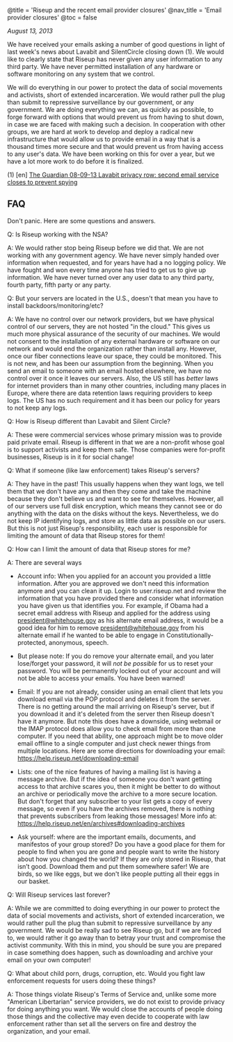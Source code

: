 @title = 'Riseup and the recent email provider closures'
@nav_title = 'Email provider closures'
@toc = false

_August 13, 2013_

We have received your emails asking a number of good questions in light of last week's news about Lavabit and SilentCircle closing down (1). We would like to clearly state that Riseup has never given any user information to any third party. We have never permitted installation of any hardware or software monitoring on any system that we control.

We will do everything in our power to protect the data of social movements and activists, short of extended incarceration. We would rather pull the plug than submit to repressive surveillance by our government, or any government. We are doing everything we can, as quickly as possible, to forge forward with options that would prevent us from having to shut down, in case we are faced with making such a decision. In cooperation with other groups, we are hard at work to develop and deploy a radical new infrastructure that would allow us to provide email in a way that is a thousand times more secure and that would prevent us from having access to any user's data. We have been working on this for over a year, but we have a lot more work to do before it is finalized. 

(1) \[en\] [The Guardian 08-09-13 Lavabit privacy row: second email service closes to prevent spying](https://www.theguardian.com/technology/2013/aug/09/lavabit-email-edward-snowden-shuts-down)

##  FAQ

Don't panic. Here are some questions and answers.

Q: Is Riseup working with the NSA?

A: We would rather stop being Riseup before we did that. We are not working with any government agency. We have never simply handed over information when requested, and for years have had a no logging policy. We have fought and won every time anyone has tried to get us to give up information. We have never turned over any user data to any third party, fourth party, fifth party or any party.

Q: But your servers are located in the U.S., doesn't that mean you have to install backdoors/monitoring/etc?

A: We have no control over our network providers, but we have physical control of our servers, they are not hosted "in the cloud." This gives us much more physical assurance of the security of our machines. We would not consent to the installation of any external hardware or software on our network and would end the organization rather than install any. However, once our fiber connections leave our space, they could be monitored. This is not new, and has been our assumption from the beginning. When you send an email to someone with an email hosted elsewhere, we have no control over it once it leaves our servers. Also, the US still has _better_ laws for internet providers than in many other countries, including many places in Europe, where there are data retention laws requiring providers to keep logs. The US has no such requirement and it has been our policy for years to not keep any logs.

Q: How is Riseup different than Lavabit and Silent Circle?

A: These were commercial services whose primary mission was to provide paid private email. Riseup is different in that we are a non-profit whose goal is to support activists and keep them safe. Those companies were for-profit businesses, Riseup is in it for social change! 

Q: What if someone (like law enforcement) takes Riseup's servers?

A: They have in the past! This usually happens when they want logs, we tell them that we don't have any and then they come and take the machine because they don't believe us and want to see for themselves. However, all of our servers use full disk encryption, which means they cannot see or do anything with the data on the disks without the keys. Nevertheless, we do not keep IP identifying logs, and store as little data as possible on our users. But this is not just Riseup's responsibility, each user is responsible for limiting the amount of data that Riseup stores for them! 

Q: How can I limit the amount of data that Riseup stores for me?

A: There are several ways

- Account info: When you applied for an account you provided a little information. After you are approved we don't need this information anymore and you can clean it up. Login to user.riseup.net and review the information that you have provided there and consider what information you have given us that identifies you. For example, if Obama had a secret email address with Riseup and applied for the address using president@whitehouse.gov as his alternate email address, it would be a good idea for him to remove president@whitehouse.gov from his alternate email if he wanted to be able to engage in Constitutionally-protected, anonymous, speech.

- But please note: If you do remove your alternate email, and you later lose/forget your password, it will *not be possible* for us to reset your password. You will be permanently locked out of your account and will not be able to access your emails. You have been warned!

- Email: If you are not already, consider using an email client that lets you download email via the POP protocol and deletes it from the server. There is no getting around the mail arriving on Riseup's server, but if you download it and it's deleted from the server then Riseup doesn't have it anymore. But note this does have a downside, using webmail or the IMAP protocol does allow you to check email from more than one computer. If you need that ability, one approach might be to move older email offline to a single computer and just check newer things from multiple locations.
Here are some directions for downloading your email: https://help.riseup.net/downloading-email

-  Lists: one of the nice features of having a mailing list is having a message archive. But if the idea of someone you don't want getting access to that archive scares you, then it might be better to do without an archive or periodically move the archive to a more secure location. But don't forget that any subscriber to your list gets a copy of every message, so even if you have the archives removed, there is nothing that prevents subscribers from leaking those messages! More info at: https://help.riseup.net/en/archives#downloading-archives

- Ask yourself: where are the important emails, documents, and manifestos of your group stored? Do you have a good place for them for people to find when you are gone and people want to write the history about how you changed the world? If they are only stored in Riseup, that isn’t good. Download them and put them somewhere safer! We are birds, so we like eggs, but we don't like people putting all their eggs in our basket.

Q: Will Riseup services last forever? 

A: While we are committed to doing everything in our power to protect the data of social movements and activists, short of extended incarceration, we would rather pull the plug than submit to repressive surveillance by any government. We would be really sad to see Riseup go, but if we are forced to, we would rather it go away than to betray your trust and compromise the activist community. With this in mind, you should be sure you are prepared in case something does happen, such as downloading and archive your email on your own computer!

Q: What about child porn, drugs, corruption, etc. Would you fight law enforcement requests for users doing these things?

A: Those things violate Riseup's Terms of Service and, unlike some more "American Libertarian" service providers, we do not exist to provide privacy for doing anything you want. We would close the accounts of people doing those things and the collective may even decide to cooperate with law enforcement rather than set all the servers on fire and destroy the organization, and your email.
